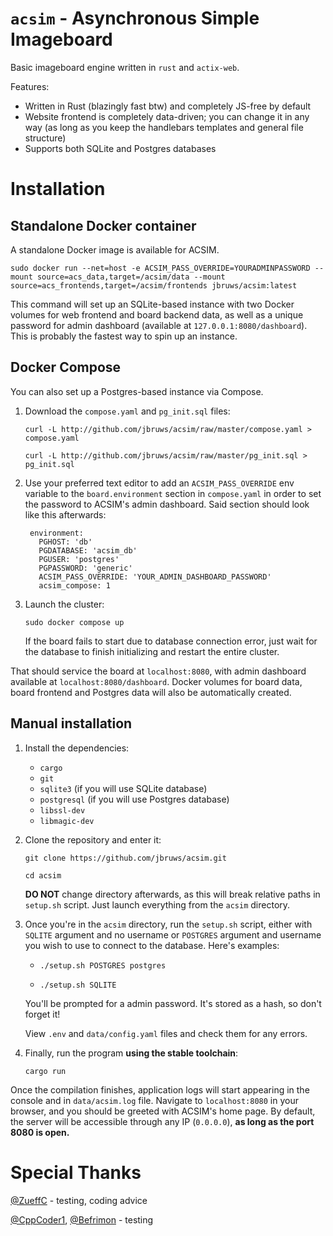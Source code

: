 # `acsim` - Asynchronous Simple Imageboard

Basic imageboard engine written in `rust` and `actix-web`.

Features:

- Written in Rust (blazingly fast btw) and completely JS-free by default
- Website frontend is completely data-driven; you can change it in any way (as long as you keep the handlebars templates and general file structure)
- Supports both SQLite and Postgres databases  

# Installation

## Standalone Docker container

A standalone Docker image is available for ACSIM.

`sudo docker run --net=host -e ACSIM_PASS_OVERRIDE=YOURADMINPASSWORD --mount source=acs_data,target=/acsim/data --mount source=acs_frontends,target=/acsim/frontends jbruws/acsim:latest`

This command will set up an SQLite-based instance with two Docker volumes for web frontend and board backend data, as well as a unique password for admin dashboard (available at `127.0.0.1:8080/dashboard`). This is probably the fastest way to spin up an instance.

## Docker Compose

You can also set up a Postgres-based instance via Compose.

1. Download the `compose.yaml` and `pg_init.sql` files:

   `curl -L http://github.com/jbruws/acsim/raw/master/compose.yaml > compose.yaml`

   `curl -L http://github.com/jbruws/acsim/raw/master/pg_init.sql > pg_init.sql`
   
2. Use your preferred text editor to add an `ACSIM_PASS_OVERRIDE` env variable to the `board.environment` section in `compose.yaml` in order to set the password to ACSIM's admin dashboard. Said section should look like this afterwards:

   ```
    environment:
      PGHOST: 'db'
      PGDATABASE: 'acsim_db'
      PGUSER: 'postgres'
      PGPASSWORD: 'generic'
      ACSIM_PASS_OVERRIDE: 'YOUR_ADMIN_DASHBOARD_PASSWORD'
      acsim_compose: 1
   ```

3. Launch the cluster:
   
   `sudo docker compose up`

   If the board fails to start due to database connection error, just wait for the database to finish initializing and restart the entire cluster.

That should service the board at `localhost:8080`, with admin dashboard available at `localhost:8080/dashboard`. Docker volumes for board data, board frontend and Postgres data will also be automatically created.

## Manual installation

1. Install the dependencies:

    - `cargo`
    - `git`
    - `sqlite3` (if you will use SQLite database)
    - `postgresql` (if you will use Postgres database)
    - `libssl-dev`
    - `libmagic-dev`

2. Clone the repository and enter it:
    
   `git clone https://github.com/jbruws/acsim.git`
    
   `cd acsim`

   **DO NOT** change directory afterwards, as this will break relative paths in `setup.sh` script. Just launch everything from the `acsim` directory.
    
3. Once you're in the `acsim` directory, run the `setup.sh` script, either with `SQLITE` argument and no username or `POSTGRES` argument and username you wish to use to connect to the database. Here's examples:

    - `./setup.sh POSTGRES postgres`
    
    - `./setup.sh SQLITE`

    You'll be prompted for a admin password. It's stored as a hash, so don't forget it! 

    View `.env` and `data/config.yaml` files and check them for any errors.
    
4. Finally, run the program **using the stable toolchain**:
    
    `cargo run`
    
Once the compilation finishes, application logs will start appearing in the console and in `data/acsim.log` file. Navigate to `localhost:8080` in your browser, and you should be greeted with ACSIM's home page. By default, the server will be accessible through any IP (`0.0.0.0`), **as long as the port 8080 is open.**

# Special Thanks

[@ZueffC](https://github.com/ZueffC) - testing, coding advice

[@CppCoder1](https://github.com/CppCoder1), [@Befrimon](https://github.com/Befrimon) - testing
